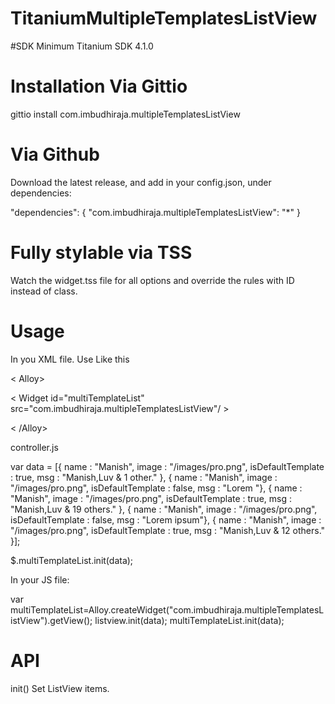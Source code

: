 # TitaniumMultipleTemplatesListView

#SDK
Minimum Titanium SDK
4.1.0

# Installation Via Gittio 

gittio install com.imbudhiraja.multipleTemplatesListView

# Via Github
Download the latest release, and add in your config.json, under dependencies:

"dependencies": { "com.imbudhiraja.multipleTemplatesListView": "*" }

# Fully stylable via TSS 
Watch the widget.tss file for all options and override the rules with ID instead of class.

# Usage

In you XML file.
Use Like this

< Alloy>

< Widget id="multiTemplateList" src="com.imbudhiraja.multipleTemplatesListView"/ >

< /Alloy>

controller.js 

var data = [{ name : "Manish", image : "/images/pro.png", isDefaultTemplate : true, msg : "Manish,Luv & 1 other." }, 
            { name : "Manish", image : "/images/pro.png", isDefaultTemplate : false, msg : "Lorem "}, { name : "Manish", image : "/images/pro.png", isDefaultTemplate : true, msg : "Manish,Luv & 19 others." }, { name : "Manish", image : "/images/pro.png", isDefaultTemplate : false, msg : "Lorem ipsum"}, { name : "Manish", image : "/images/pro.png", isDefaultTemplate : true, msg : "Manish,Luv & 12 others." }]; 
            
$.multiTemplateList.init(data);

In your JS file:

var multiTemplateList=Alloy.createWidget("com.imbudhiraja.multipleTemplatesListView").getView(); listview.init(data);
multiTemplateList.init(data);
# API 
init() Set ListView items.
